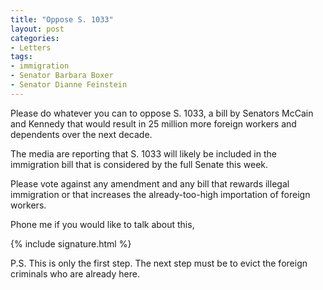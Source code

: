 ```yaml
---
title: "Oppose S. 1033"
layout: post
categories:
- Letters
tags:
- immigration
- Senator Barbara Boxer
- Senator Dianne Feinstein
---
```


Please do whatever you can to oppose S. 1033, a bill by Senators McCain and Kennedy that would result in 25 million more foreign workers and dependents over the next decade.

The media are reporting that S. 1033 will likely be included in the immigration bill that is considered by the full Senate this week.

Please vote against any amendment and any bill that rewards illegal immigration or that increases the already-too-high importation of foreign workers.

Phone me if you would like to talk about this,

{% include signature.html %}

P.S. This is only the first step. The next step must be to evict the foreign criminals who are already here.

